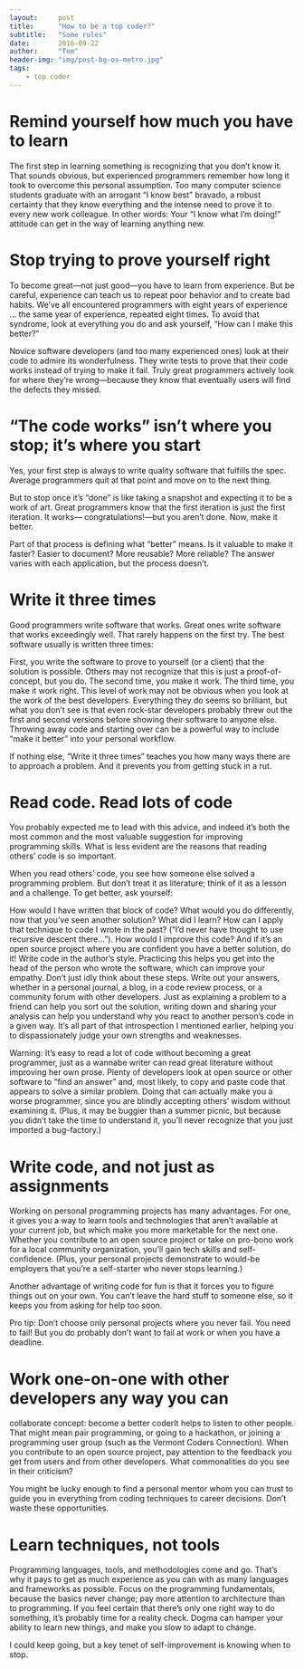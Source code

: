 ```yaml
---
layout:     post
title:      "How to be a top coder?"
subtitle:   "Some rules"
date:       2016-09-22
author:     "Tom"
header-img: "img/post-bg-os-metro.jpg"
tags:
    - top coder
---
```



# Remind yourself how much you have to learn

The first step in learning something is recognizing that you don’t know it. That sounds obvious, but experienced programmers remember how long it took to overcome this personal assumption. Too many computer science students graduate with an arrogant “I know best” bravado, a robust certainty that they know everything and the intense need to prove it to every new work colleague. In other words: Your “I know what I’m doing!” attitude can get in the way of learning anything new.

# Stop trying to prove yourself right

To become great—not just good—you have to learn from experience. But be careful, experience can teach us to repeat poor behavior and to create bad habits. We’ve all encountered programmers with eight years of experience … the same year of experience, repeated eight times. To avoid that syndrome, look at everything you do and ask yourself, “How can I make this better?”

Novice software developers (and too many experienced ones) look at their code to admire its wonderfulness. They write tests to prove that their code works instead of trying to make it fail. Truly great programmers actively look for where they’re wrong—because they know that eventually users will find the defects they missed.

# “The code works” isn’t where you stop; it’s where you start

Yes, your first step is always to write quality software that fulfills the spec. Average programmers quit at that point and move on to the next thing.

But to stop once it’s “done” is like taking a snapshot and expecting it to be a work of art. Great programmers know that the first iteration is just the first iteration. It works— congratulations!—but you aren’t done. Now, make it better.

Part of that process is defining what “better” means. Is it valuable to make it faster? Easier to document? More reusable? More reliable? The answer varies with each application, but the process doesn’t.

# Write it three times

Good programmers write software that works. Great ones write software that works exceedingly well. That rarely happens on the first try. The best software usually is written three times:

First, you write the software to prove to yourself (or a client) that the solution is possible. Others may not recognize that this is just a proof-of-concept, but you do.
The second time, you make it work.
The third time, you make it work right.
This level of work may not be obvious when you look at the work of the best developers. Everything they do seems so brilliant, but what you don’t see is that even rock-star developers probably threw out the first and second versions before showing their software to anyone else. Throwing away code and starting over can be a powerful way to include “make it better” into your personal workflow.

If nothing else, “Write it three times” teaches you how many ways there are to approach a problem. And it prevents you from getting stuck in a rut.

# Read code. Read lots of code
You probably expected me to lead with this advice, and indeed it’s both the most common and the most valuable suggestion for improving programming skills. What is less evident are the reasons that reading others’ code is so important.

When you read others’ code, you see how someone else solved a programming problem. But don’t treat it as literature; think of it as a lesson and a challenge. To get better, ask yourself:

How would I have written that block of code? What would you do differently, now that you’ve seen another solution?
What did I learn? How can I apply that technique to code I wrote in the past? (“I’d never have thought to use recursive descent there…”).
How would I improve this code? And if it’s an open source project where you are confident you have a better solution, do it!
Write code in the author’s style. Practicing this helps you get into the head of the person who wrote the software, which can improve your empathy.
Don’t just idly think about these steps. Write out your answers, whether in a personal journal, a blog, in a code review process, or a community forum with other developers. Just as explaining a problem to a friend can help you sort out the solution, writing down and sharing your analysis can help you understand why you react to another person’s code in a given way. It’s all part of that introspection I mentioned earlier, helping you to dispassionately judge your own strengths and weaknesses.

Warning: It’s easy to read a lot of code without becoming a great programmer, just as a wannabe writer can read great literature without improving her own prose. Plenty of developers look at open source or other software to “find an answer” and, most likely, to copy and paste code that appears to solve a similar problem. Doing that can actually make you a worse programmer, since you are blindly accepting others’ wisdom without examining it. (Plus, it may be buggier than a summer picnic, but because you didn’t take the time to understand it, you’ll never recognize that you just imported a bug-factory.)


# Write code, and not just as assignments

Working on personal programming projects has many advantages. For one, it gives you a way to learn tools and technologies that aren’t available at your current job, but which make you more marketable for the next one. Whether you contribute to an open source project or take on pro-bono work for a local community organization, you’ll gain tech skills and self-confidence. (Plus, your personal projects demonstrate to would-be employers that you’re a self-starter who never stops learning.)

Another advantage of writing code for fun is that it forces you to figure things out on your own. You can’t leave the hard stuff to someone else, so it keeps you from asking for help too soon.

Pro tip: Don’t choose only personal projects where you never fail. You need to fail! But you do probably don’t want to fail at work or when you have a deadline.

# Work one-on-one with other developers any way you can
collaborate concept: become a better coderIt helps to listen to other people. That might mean pair programming, or going to a hackathon, or joining a programming user group (such as the Vermont Coders Connection). When you contribute to an open source project, pay attention to the feedback you get from users and from other developers. What commonalities do you see in their criticism?

You might be lucky enough to find a personal mentor whom you can trust to guide you in everything from coding techniques to career decisions. Don’t waste these opportunities.

# Learn techniques, not tools
Programming languages, tools, and methodologies come and go. That’s why it pays to get as much experience as you can with as many languages and frameworks as possible. Focus on the programming fundamentals, because the basics never change; pay more attention to architecture than to programming. If you feel certain that there’s only one right way to do something, it’s probably time for a reality check. Dogma can hamper your ability to learn new things, and make you slow to adapt to change.

I could keep going, but a key tenet of self-improvement is knowing when to stop.
